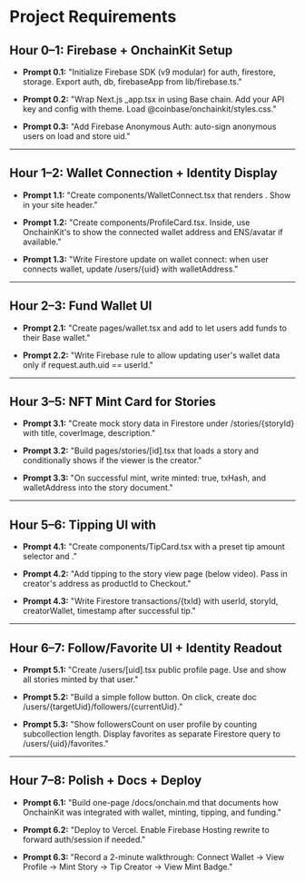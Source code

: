 # Project Requirements

## Hour 0–1: **Firebase + OnchainKit Setup**

- **Prompt 0.1:** "Initialize Firebase SDK (v9 modular) for auth, firestore, storage. Export auth, db, firebaseApp from lib/firebase.ts."

- **Prompt 0.2:** "Wrap Next.js _app.tsx in <OnchainKitProvider> using Base chain. Add your API key and config with theme. Load @coinbase/onchainkit/styles.css."

- **Prompt 0.3:** "Add Firebase Anonymous Auth: auto-sign anonymous users on load and store uid."

---

## Hour 1–2: **Wallet Connection + Identity Display**

- **Prompt 1.1:** "Create components/WalletConnect.tsx that renders <Wallet />. Show in your site header."

- **Prompt 1.2:** "Create components/ProfileCard.tsx. Inside, use OnchainKit's <Identity /> to show the connected wallet address and ENS/avatar if available."

- **Prompt 1.3:** "Write Firestore update on wallet connect: when user connects wallet, update /users/{uid} with walletAddress."

---

## Hour 2–3: **Fund Wallet UI**

- **Prompt 2.1:** "Create pages/wallet.tsx and add <FundButton /> to let users add funds to their Base wallet."

- **Prompt 2.2:** "Write Firebase rule to allow updating user's wallet data only if request.auth.uid == userId."

---

## Hour 3–5: **NFT Mint Card for Stories**

- **Prompt 3.1:** "Create mock story data in Firestore under /stories/{storyId} with title, coverImage, description."

- **Prompt 3.2:** "Build pages/stories/[id].tsx that loads a story and conditionally shows <NFTMintCard /> if the viewer is the creator."

- **Prompt 3.3:** "On successful mint, write minted: true, txHash, and walletAddress into the story document."

---

## Hour 5–6: **Tipping UI with <Checkout />**

- **Prompt 4.1:** "Create components/TipCard.tsx with a preset tip amount selector and <Checkout productId={creatorWalletAddress} />."

- **Prompt 4.2:** "Add tipping to the story view page (below video). Pass in creator's address as productId to Checkout."

- **Prompt 4.3:** "Write Firestore transactions/{txId} with userId, storyId, creatorWallet, timestamp after successful tip."

---

## Hour 6–7: **Follow/Favorite UI + Identity Readout**

- **Prompt 5.1:** "Create /users/[uid].tsx public profile page. Use <Identity userId={walletAddress} /> and show all stories minted by that user."

- **Prompt 5.2:** "Build a simple follow button. On click, create doc /users/{targetUid}/followers/{currentUid}."

- **Prompt 5.3:** "Show followersCount on user profile by counting subcollection length. Display favorites as separate Firestore query to /users/{uid}/favorites."

---

## Hour 7–8: **Polish + Docs + Deploy**

- **Prompt 6.1:** "Build one-page /docs/onchain.md that documents how OnchainKit was integrated with wallet, minting, tipping, and funding."

- **Prompt 6.2:** "Deploy to Vercel. Enable Firebase Hosting rewrite to forward auth/session if needed."

- **Prompt 6.3:** "Record a 2-minute walkthrough: Connect Wallet → View Profile → Mint Story → Tip Creator → View Mint Badge."
